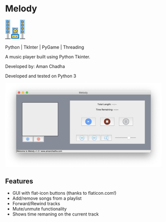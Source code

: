 # Melody 

![alt text](https://github.com/amanchadha/melody/blob/master/assets/melody.png)

Python | TkInter | PyGame | Threading

A music player built using Python Tkinter.

Developed by: Aman Chadha

Developed and tested on Python 3

![alt text](https://github.com/amanchadha/melody/blob/master/screenshots/Melody.jpg)

Features
--------

- GUI with flat-icon buttons (thanks to flaticon.com!)
- Add/remove songs from a playlist
- Forward/Rewind tracks
- Mute/unmute functionality
- Shows time remaning on the current track
